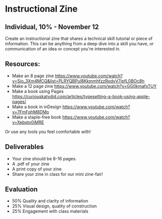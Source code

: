 # Instructional Zine 
## Individual, 10% - November 12

Create an instructional zine that shares a technical skill tutorial or piece of information. This can be anything from a deep dive into a skill you have, or communication of an idea or concept you're interested in. 

## Resources: 
- Make an 8 page zine https://www.youtube.com/watch?v=Sjo_3Xm4MCQ&list=PLRYQBPul8KkmmhfzzRodvV7ipfL0BOc8h 
- Make a 12 page zine https://www.youtube.com/watch?v=GG0kmafxTUY 
- Make a book using Pages https://curiouskatydid.com/articles/typesetting-a-book-using-apple-pages/ 
- Make a book in inDesign https://www.youtube.com/watch?v=7FmFqhM8DMo 
- Make a staple-free book https://www.youtube.com/watch?v=Xebqtx0iMRE 

Or use any tools you feel comfortable with! 

## Deliverables
- Your zine should be 8-16 pages.  
- A .pdf of your zine
- A print copy of your zine
- Share your zine in class for our mini zine-fair!

## Evaluation
- 50% Quality and clarity of information
- 25% Visual design, quality of construction 
- 25% Engagement with class materials

